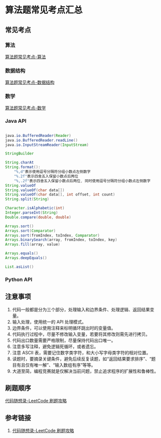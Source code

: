 # 算法题常见考点汇总


## 常见考点

### 算法

[算法题常见考点-算法](learning/subjects/Computer/Data-Structures-and-Algorithm/算法题常见考点-算法.md)

### 数据结构

[算法题常见考点-数据结构](learning/subjects/Computer/Data-Structures-and-Algorithm/算法题常见考点-数据结构.md)

### 数学

[算法题常见考点-数学](learning/subjects/Computer/Data-Structures-and-Algorithm/算法题常见考点-数学.md)


###  Java API

```java

java.io.BufferedReader(Reader)
java.io.BufferedReader.readLine()
java.io.InputStreamReader(InputStream)

StringBuilder

String.charAt
String.format(): 
    "%,d"表示使用逗号分隔符分组小数点左侧数字
    "%.2f"表示四舍五入保留小数点后两位
    "%,.2f"表示四舍五入保留小数点后两位, 同时使用逗号分隔符分组小数点左侧数字
String.valueOf
String.valueOf(char data[])
String.valueOf(char data[], int offset, int count)
String.split(String)

Character.isAlphabetic(int)
Integer.parseInt(String)
Double.compare(double, double)

Arrays.sort()
Arrays.sort(Comparator)
Arrays.sort(fromIndex, toIndex, Comparator)
Arrays.binarySearch(array, fromIndex, toIndex, key)
Arrays.fill(array, value)

Arrays.equals()
Arrays.deepEquals()

List.asList()

```


### Python API



## 注意事项

1. 代码一般都是分为三个部分，处理输入和边界条件、处理逻辑、返回结果变量。
2. 输入处理，使用统一的 API 处理模式。
3. 边界条件，可以使用注释来标明循环跳出时的变量值。
4. 代码执行过程中，尽量不修改输入变量，若要将其修改则需先进行拷贝。
5. 代码出口数量需要严格限制，尽量保持代码出口唯一。
6. 注意多写注释，避免逻辑死循环，或者遗忘。
7. 注意 ASCII 表，需要记住数字类字符，和大小写字母类字符的相对位置。
8. 读题时，要摘录关键条件，避免后续反复读题，如“返回结果要求排序”、“题目有且仅有唯一解”、“输入数组有序”等等。
9. 大道至简，编程竞赛就是仅解决当前问题，禁止追求程序的扩展性和鲁棒性。


## 刷题顺序

[代码随想录-LeetCode 刷题攻略](https://github.com/youngyangyang04/leetcode-master/blob/master/README.md)

## 参考链接
1. [代码随想录-LeetCode 刷题攻略](https://github.com/youngyangyang04/leetcode-master/blob/master/README.md)